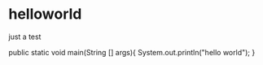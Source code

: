 # helloworld
just a test


public static void main(String [] args){
    System.out.println("hello world");
}
